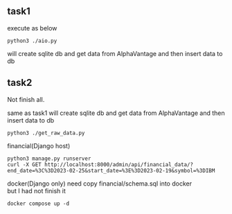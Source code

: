 
## task1

execute as below

```
python3 ./aio.py
```

will create sqlite db and get data from AlphaVantage
and then insert data to db


## task2
Not finish all.


same as task1
will create sqlite db and get data from AlphaVantage
and then insert data to db
```
python3 ./get_raw_data.py
```

financial(Django host)
```
python3 manage.py runserver
curl -X GET http://localhost:8000/admin/api/financial_data/?end_date=%3C%3D2023-02-25&start_date=%3E%3D2023-02-19&symbol=%3DIBM
```

docker(Django only)
need copy financial/schema.sql into docker  
but I had not finish it  
```
docker compose up -d
```
